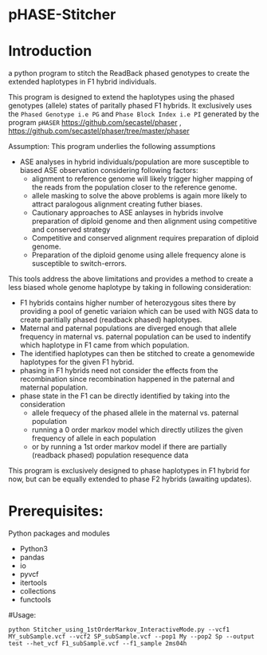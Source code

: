 # pHASE-Stitcher
# Introduction
a python program to stitch the ReadBack phased genotypes to create the extended haplotypes in F1 hybrid individuals.

This program is designed to extend the haplotypes using the phased genotypes (allele) states of paritally phased F1 hybrids. It exclusively uses the `Phased Genotype i.e PG` and `Phase Block Index i.e PI` generated by the program `pHASER` https://github.com/secastel/phaser , https://github.com/secastel/phaser/tree/master/phaser

Assumption: This program underlies the following assumptions
- ASE analyses in hybrid individuals/population are more susceptible to biased ASE observation considering following factors:
    - alignment to reference genome will likely trigger higher mapping of the reads from the population closer to the reference genome.
    - allele masking to solve the above problems is again more likely to attract paralogous alignment creating futher biases.
    - Cautionary approaches to ASE anlayses in hybrids involve preparation of diploid genome and then alignment using competitive and conserved strategy
    - Competitive and conserved alignment requires preparation of diploid genome.
    - Preparation of the diploid genome using allele frequency alone is susceptible to switch-errors.
    
 
This tools address the above limitations and provides a method to create a less biased whole genome haplotype by taking in following consideration:

- F1 hybrids contains higher number of heterozygous sites there by providing a pool of genetic variaion which can be used with NGS data to create paritially phased (readback phased) haplotypes.
- Maternal and paternal populations are diverged enough that allele frequency in maternal vs. paternal population can be used to indentify which haplotype in F1 came from which population.
- The identified haplotypes can then be stitched to create a genomewide haplotypes for the given F1 hybrid.
- phasing in F1 hybrids need not consider the effects from the recombination since recombination happened in the paternal and maternal population.
- phase state in the F1 can be directly identified by taking into the consideration 
    - allele frequecy of the phased allele in the maternal vs. paternal population
    - running a 0 order markov model which directly utilizes the given frequency of allele in each population
    - or by running a 1st order markov model if there are partially (readback phased) population resequence data
    
    
This program is exclusively designed to phase haplotypes in F1 hybrid for now, but can be equally extended to phase F2 hybrids (awaiting updates).

# Prerequisites:
Python packages and modules
- Python3
- pandas
- io
- pyvcf
- itertools
- collections
- functools


#Usage: 

    python Stitcher_using_1stOrderMarkov_InteractiveMode.py --vcf1 MY_subSample.vcf --vcf2 SP_subSample.vcf --pop1 My --pop2 Sp --output test --het_vcf F1_subSample.vcf --f1_sample 2ms04h


